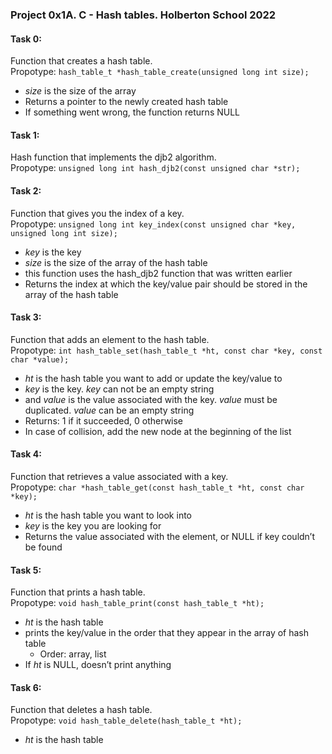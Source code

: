 
### Project 0x1A. C - Hash tables. Holberton School 2022

#### Task 0:  
Function that creates a hash table.  
Propotype:  `hash_table_t *hash_table_create(unsigned long int size);`  
- *size*  is the size of the array  
- Returns a pointer to the newly created hash table
- If something went wrong, the function returns NULL


#### Task 1:
Hash function that implements the djb2 algorithm.  
Propotype:  `unsigned long int hash_djb2(const unsigned char *str);`

#### Task 2:
Function that gives you the index of a key.  
Propotype:  `unsigned long int key_index(const unsigned char *key, unsigned long int size);`
- *key* is the key
- *size*  is the size of the array of the hash table
- this function uses the hash_djb2 function that was written earlier
- Returns the index at which the key/value pair should be stored in the array of the hash table

#### Task 3:
Function that adds an element to the hash table.  
Propotype:  `int hash_table_set(hash_table_t *ht, const char *key, const char *value);`
- *ht* is the hash table you want to add or update the key/value to
- *key* is the key. *key* can not be an empty string
- and *value* is the value associated with the key. *value* must be duplicated. *value* can be an empty string  
- Returns: 1 if it succeeded, 0 otherwise
- In case of collision, add the new node at the beginning of the list

#### Task 4:
Function that retrieves a value associated with a key.  
Propotype:  `char *hash_table_get(const hash_table_t *ht, const char *key);`  
- *ht* is the hash table you want to look into  
- *key* is the key you are looking for
- Returns the value associated with the element, or NULL if key couldn’t be found

#### Task 5:
Function that prints a hash table.  
Propotype:  `void hash_table_print(const hash_table_t *ht);`  
- *ht* is the hash table
- prints the key/value in the order that they appear in the array of hash table
	- Order: array, list
- If *ht* is NULL, doesn’t print anything

#### Task 6:
Function that deletes a hash table.  
Propotype:  `void hash_table_delete(hash_table_t *ht);`  
- *ht* is the hash table
